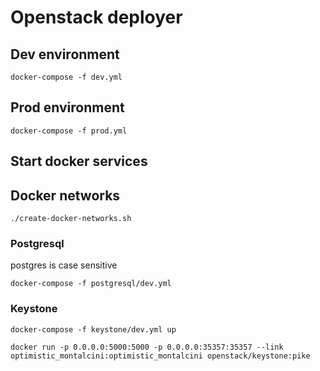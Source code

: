 # Openstack deployer

## Dev environment

    docker-compose -f dev.yml

## Prod environment

    docker-compose -f prod.yml

## Start docker services

## Docker networks

    ./create-docker-networks.sh

### Postgresql

postgres is case sensitive

    docker-compose -f postgresql/dev.yml

### Keystone

    docker-compose -f keystone/dev.yml up

    docker run -p 0.0.0.0:5000:5000 -p 0.0.0.0:35357:35357 --link optimistic_montalcini:optimistic_montalcini openstack/keystone:pike